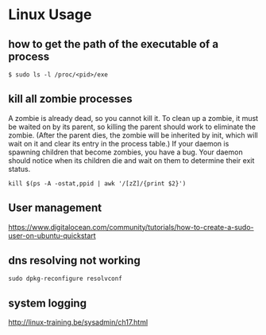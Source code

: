 # Linux Usage

## how to get the path of the executable of a process

```
$ sudo ls -l /proc/<pid>/exe
```

## kill all zombie processes

A zombie is already dead, so you cannot kill it. To clean up a zombie, it must be waited on by its parent, so killing the parent should work to eliminate the zombie. (After the parent dies, the zombie will be inherited by init, which will wait on it and clear its entry in the process table.) If your daemon is spawning children that become zombies, you have a bug. Your daemon should notice when its children die and wait on them to determine their exit status.

```
kill $(ps -A -ostat,ppid | awk '/[zZ]/{print $2}')
```



## User management

https://www.digitalocean.com/community/tutorials/how-to-create-a-sudo-user-on-ubuntu-quickstart



## dns resolving not working

```
sudo dpkg-reconfigure resolvconf
```

##  system logging

http://linux-training.be/sysadmin/ch17.html